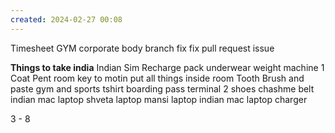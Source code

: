 ```yaml
---
created: 2024-02-27 00:08
---
```

Timesheet
GYM
corporate body branch fix
fix pull request issue


**Things to take india**
Indian Sim Recharge
pack underwear
weight machine 
1 Coat Pent
room key to motin
put all things inside room
Tooth Brush and paste
gym and sports tshirt
boarding pass
terminal 2
shoes 
chashme
belt
indian mac laptop
shveta laptop 
mansi laptop
indian mac laptop charger


3 - 8 






